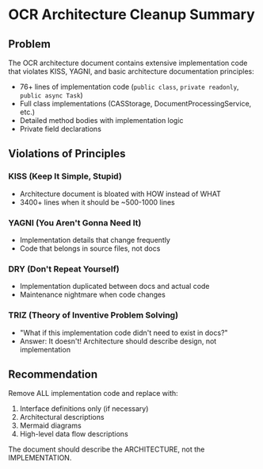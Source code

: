 # OCR Architecture Cleanup Summary

## Problem
The OCR architecture document contains extensive implementation code that violates KISS, YAGNI, and basic architecture documentation principles:

- 76+ lines of implementation code (`public class`, `private readonly`, `public async Task`)
- Full class implementations (CASStorage, DocumentProcessingService, etc.)
- Detailed method bodies with implementation logic
- Private field declarations

## Violations of Principles

### KISS (Keep It Simple, Stupid)
- Architecture document is bloated with HOW instead of WHAT
- 3400+ lines when it should be ~500-1000 lines

### YAGNI (You Aren't Gonna Need It)
- Implementation details that change frequently
- Code that belongs in source files, not docs

### DRY (Don't Repeat Yourself)
- Implementation duplicated between docs and actual code
- Maintenance nightmare when code changes

### TRIZ (Theory of Inventive Problem Solving)
- "What if this implementation code didn't need to exist in docs?"
- Answer: It doesn't! Architecture should describe design, not implementation

## Recommendation
Remove ALL implementation code and replace with:
1. Interface definitions only (if necessary)
2. Architectural descriptions
3. Mermaid diagrams
4. High-level data flow descriptions

The document should describe the ARCHITECTURE, not the IMPLEMENTATION.